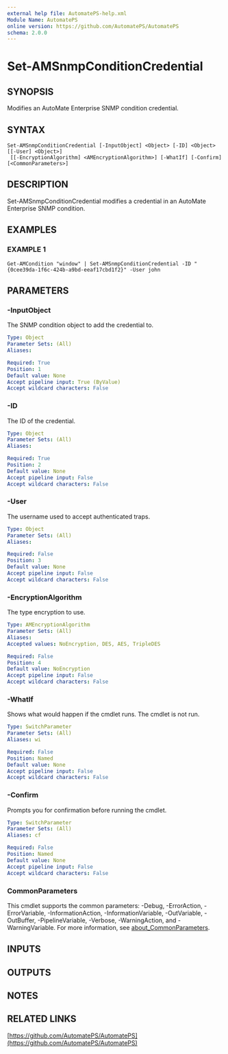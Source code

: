```yaml
---
external help file: AutomatePS-help.xml
Module Name: AutomatePS
online version: https://github.com/AutomatePS/AutomatePS
schema: 2.0.0
---
```


# Set-AMSnmpConditionCredential

## SYNOPSIS
Modifies an AutoMate Enterprise SNMP condition credential.

## SYNTAX

```
Set-AMSnmpConditionCredential [-InputObject] <Object> [-ID] <Object> [[-User] <Object>]
 [[-EncryptionAlgorithm] <AMEncryptionAlgorithm>] [-WhatIf] [-Confirm] [<CommonParameters>]
```

## DESCRIPTION
Set-AMSnmpConditionCredential modifies a credential in an AutoMate Enterprise SNMP condition.

## EXAMPLES

### EXAMPLE 1
```
Get-AMCondition "window" | Set-AMSnmpConditionCredential -ID "{0cee39da-1f6c-424b-a9bd-eeaf17cbd1f2}" -User john
```

## PARAMETERS

### -InputObject
The SNMP condition object to add the credential to.

```yaml
Type: Object
Parameter Sets: (All)
Aliases:

Required: True
Position: 1
Default value: None
Accept pipeline input: True (ByValue)
Accept wildcard characters: False
```

### -ID
The ID of the credential.

```yaml
Type: Object
Parameter Sets: (All)
Aliases:

Required: True
Position: 2
Default value: None
Accept pipeline input: False
Accept wildcard characters: False
```

### -User
The username used to accept authenticated traps.

```yaml
Type: Object
Parameter Sets: (All)
Aliases:

Required: False
Position: 3
Default value: None
Accept pipeline input: False
Accept wildcard characters: False
```

### -EncryptionAlgorithm
The type encryption to use.

```yaml
Type: AMEncryptionAlgorithm
Parameter Sets: (All)
Aliases:
Accepted values: NoEncryption, DES, AES, TripleDES

Required: False
Position: 4
Default value: NoEncryption
Accept pipeline input: False
Accept wildcard characters: False
```

### -WhatIf
Shows what would happen if the cmdlet runs.
The cmdlet is not run.

```yaml
Type: SwitchParameter
Parameter Sets: (All)
Aliases: wi

Required: False
Position: Named
Default value: None
Accept pipeline input: False
Accept wildcard characters: False
```

### -Confirm
Prompts you for confirmation before running the cmdlet.

```yaml
Type: SwitchParameter
Parameter Sets: (All)
Aliases: cf

Required: False
Position: Named
Default value: None
Accept pipeline input: False
Accept wildcard characters: False
```

### CommonParameters
This cmdlet supports the common parameters: -Debug, -ErrorAction, -ErrorVariable, -InformationAction, -InformationVariable, -OutVariable, -OutBuffer, -PipelineVariable, -Verbose, -WarningAction, and -WarningVariable. For more information, see [about_CommonParameters](http://go.microsoft.com/fwlink/?LinkID=113216).

## INPUTS

## OUTPUTS

## NOTES

## RELATED LINKS

[https://github.com/AutomatePS/AutomatePS](https://github.com/AutomatePS/AutomatePS)

